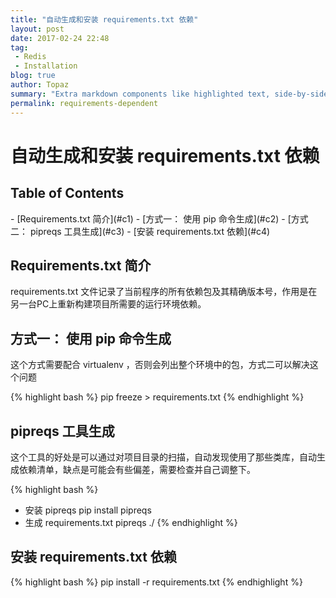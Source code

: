 ```yaml
---
title: "自动生成和安装 requirements.txt 依赖"
layout: post
date: 2017-02-24 22:48
tag:
 - Redis
 - Installation
blog: true
author: Topaz
summary: "Extra markdown components like highlighted text, side-by-side items, starring/highlighting a blog or project, and embedding gists, videos etc"
permalink: requirements-dependent
---
```

<h1 class="title"> 自动生成和安装 requirements.txt 依赖 </h1>

<h2> Table of Contents </h2>
- [Requirements.txt 简介](#c1)
- [方式一： 使用 pip 命令生成](#c2)
- [方式二： pipreqs 工具生成](#c3)
- [安装 requirements.txt 依赖](#c4)



<h2 id="c1"> Requirements.txt 简介 </h2>
 requirements.txt 文件记录了当前程序的所有依赖包及其精确版本号，作用是在另一台PC上重新构建项目所需要的运行环境依赖。

<h2 id="c2"> 方式一： 使用 pip 命令生成 </h2>
这个方式需要配合 virtualenv ，否则会列出整个环境中的包，方式二可以解决这个问题

{% highlight bash %}
pip freeze > requirements.txt
{% endhighlight %}

<h2 id="c3"> pipreqs 工具生成 </h2>

这个工具的好处是可以通过对项目目录的扫描，自动发现使用了那些类库，自动生成依赖清单，缺点是可能会有些偏差，需要检查并自己调整下。

{% highlight bash %}
- 安装 pipreqs
 pip install pipreqs
- 生成 requirements.txt
 pipreqs ./
{% endhighlight %}

<h2 id="c4"> 安装 requirements.txt 依赖 </h2>
{% highlight bash %}
 pip install -r requirements.txt
{% endhighlight %}
















